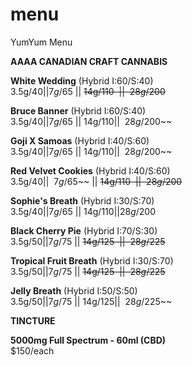 # menu
YumYum Menu

__AAAA CANADIAN CRAFT CANNABIS__



 __White Wedding__ (Hybrid I:60/S:40)       
3.5g/$40 || 7g/$65 || ~~14g/$110~~ || ~~28g/$200~~

__Bruce Banner__ (Hybrid I:60/S:40)          
3.5g/$40 || 7g/$65 || 14g/$110 || ~~28g/$200~~

__Goji X Samoas__ (Hybrid I:40/S:60)            
3.5g/$40 || 7g/$65 || 14g/$110 || ~~28g/$200~~

__Red Velvet Cookies__ (Hybrid I:40/S:60)       
3.5g/$40 || ~~7g/$65~~ || ~~14g/$110~~ || ~~28g/$200~~

__Sophie's Breath__ (Hybrid I:30/S:70)          
3.5g/$40 || 7g/$65 || 14g/$110 || 28g/$200

__Black Cherry Pie__ (Hybrid I:70/S:30)                             
3.5g/$50 || 7g/$75 || ~~14g/$125~~ || ~~28g/$225~~

__Tropical Fruit Breath__ (Hybrid I:30/S:70)                 
3.5g/$50 || 7g/$75 || ~~14g/$125~~ || ~~28g/$225~~

__Jelly Breath__ (Hybrid I:50/S:50)               
3.5g/$50 || 7g/$75 || 14g/$125 || ~~28g/$225~~

                                                               
                                                  
                                                  
                                                  
__TINCTURE__

__5000mg Full Spectrum - 60ml (CBD)__                   
$150/each

